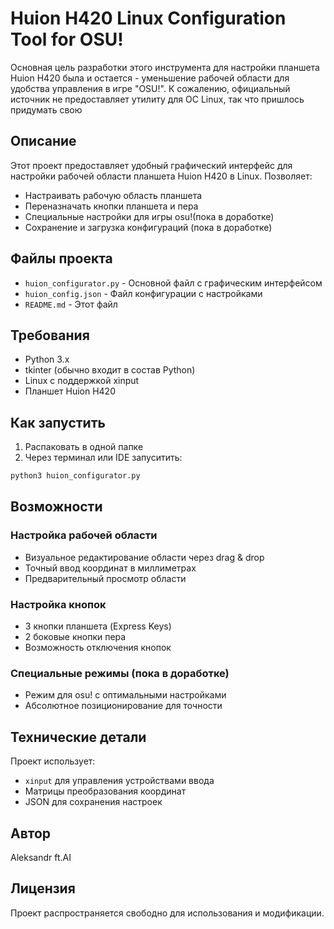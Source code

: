 # Huion H420 Linux Configuration Tool for OSU!

Основная цель разработки этого инструмента для настройки планшета Huion H420 была и остается - уменьшение рабочей области для удобства управления в игре "OSU!".
К сожалению, официальный источник не предоставляет утилиту для OC Linux, так что пришлось придумать свою  

## Описание

Этот проект предоставляет удобный графический интерфейс для настройки рабочей области планшета Huion H420 в Linux. Позволяет:

- Настраивать рабочую область планшета
- Переназначать кнопки планшета и пера
- Специальные настройки для игры osu!(пока в доработке)
- Сохранение и загрузка конфигураций (пока в доработке)

## Файлы проекта

- `huion_configurator.py` - Основной файл с графическим интерфейсом
- `huion_config.json` - Файл конфигурации с настройками
- `README.md` - Этот файл

## Требования

- Python 3.x
- tkinter (обычно входит в состав Python)
- Linux с поддержкой xinput
- Планшет Huion H420

## Как запустить
1. Распаковать в одной папке
2. Через терминал или IDE запуситить:
```bash
python3 huion_configurator.py
```

## Возможности

### Настройка рабочей области
- Визуальное редактирование области через drag & drop
- Точный ввод координат в миллиметрах
- Предварительный просмотр области

### Настройка кнопок
- 3 кнопки планшета (Express Keys)
- 2 боковые кнопки пера
- Возможность отключения кнопок

### Специальные режимы (пока в доработке)
- Режим для osu! с оптимальными настройками
- Абсолютное позиционирование для точности

## Технические детали

Проект использует:
- `xinput` для управления устройствами ввода
- Матрицы преобразования координат
- JSON для сохранения настроек

## Автор

Aleksandr ft.AI

## Лицензия

Проект распространяется свободно для использования и модификации.
